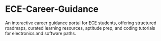 # ECE-Career-Guidance
An interactive career guidance portal for ECE students, offering structured roadmaps, curated learning resources, aptitude prep, and coding tutorials for electronics and software paths.
